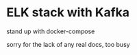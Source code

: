 # ELK stack with Kafka

stand up with docker-compose

sorry for the lack of any real docs, too busy
